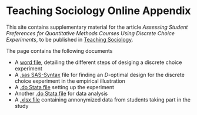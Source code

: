# Teaching Sociology Online Appendix

This site contains supplementary material for the article *Assessing Student Preferences for Quantitative Methods Courses Using Discrete Choice Experiments*, to be published in [Teaching Sociology](https://journals.sagepub.com/home/tso). 

The page contains the following documents

- A [word file](./Supplementary%20Material.docx), detailing the different steps of desiging a discrete choice experiment
- A [.sas SAS-Syntax](./course%20choice.sas) file for finding an *D*-optimal design for the discrete choice experiment in the empirical illustration
- A [.do Stata file](./course%20choice.do) setting up the experiment
- Another [.do Stata file](./analysis.do) for data analysis
- A [.xlsx file](./data.xlsx) containing annonymized data from students taking part in the study
